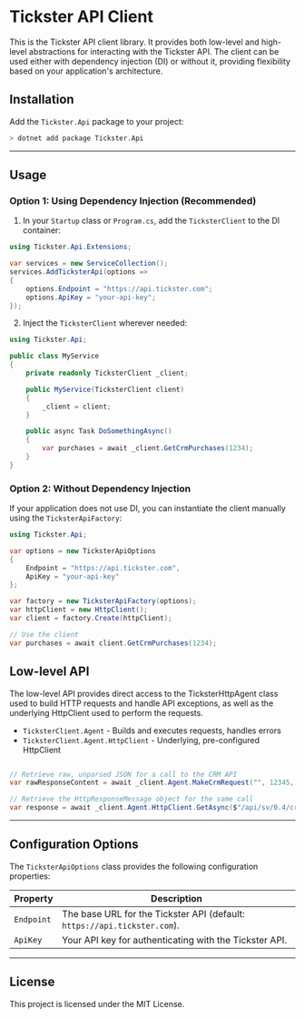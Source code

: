 # Tickster API Client

This is the Tickster API client library. It provides both low-level and high-level abstractions for interacting with the Tickster API. The client can be used either with dependency injection (DI) or without it, providing flexibility based on your application's architecture.

## Installation

Add the `Tickster.Api` package to your project:

```bash
> dotnet add package Tickster.Api
```

---

## Usage

### Option 1: Using Dependency Injection (Recommended)

1. In your `Startup` class or `Program.cs`, add the `TicksterClient` to the DI container:

```csharp
using Tickster.Api.Extensions;

var services = new ServiceCollection();
services.AddTicksterApi(options =>
{
    options.Endpoint = "https://api.tickster.com";
    options.ApiKey = "your-api-key";
});
```

2. Inject the `TicksterClient` wherever needed:

```csharp
using Tickster.Api;

public class MyService
{
    private readonly TicksterClient _client;

    public MyService(TicksterClient client)
    {
        _client = client;
    }

    public async Task DoSomethingAsync()
    {
        var purchases = await _client.GetCrmPurchases(1234);
    }
}
```

### Option 2: Without Dependency Injection

If your application does not use DI, you can instantiate the client manually using the `TicksterApiFactory`:

```csharp
using Tickster.Api;

var options = new TicksterApiOptions
{
    Endpoint = "https://api.tickster.com",
    ApiKey = "your-api-key"
};

var factory = new TicksterApiFactory(options);
var httpClient = new HttpClient();
var client = factory.Create(httpClient);

// Use the client
var purchases = await client.GetCrmPurchases(1234);
```

## Low-level API

The low-level API provides direct access to the TicksterHttpAgent class used to build HTTP requests and handle API exceptions, as well as the underlying HttpClient used to perform the requests.

 * `TicksterClient.Agent` - Builds and executes requests, handles errors
 * `TicksterClient.Agent.HttpClient` - Underlying, pre-configured HttpClient

```csharp

// Retrieve raw, unparsed JSON for a call to the CRM API
var rawResponseContent = await _client.Agent.MakeCrmRequest("", 12345, 100, "sv");

// Retrieve the HttpResponseMessage object for the same call
var response = await _client.Agent.HttpClient.GetAsync($"/api/sv/0.4/crm/{_client.Options.EogRequestCode}/12345/100?key={_client.Options.ApiKey}");


```

---

## Configuration Options
The `TicksterApiOptions` class provides the following configuration properties:

| Property | Description |
|----------|-------------|
| `Endpoint` | The base URL for the Tickster API (default: `https://api.tickster.com`). |
| `ApiKey`   | Your API key for authenticating with the Tickster API. |

---

## License

This project is licensed under the MIT License.

